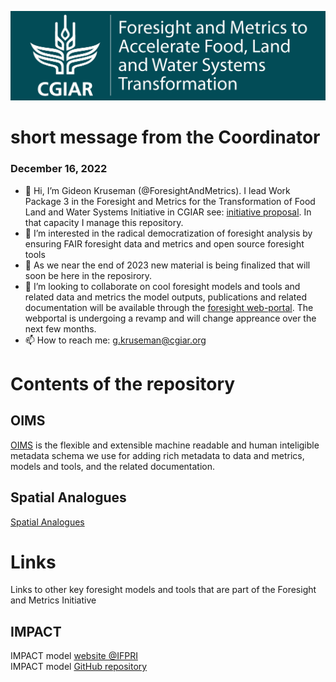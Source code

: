 ![Foresight and Metrics](https://github.com/ForesightAndMetrics/ForesightAndMetrics/blob/main/CGIAR%20Initiative%20-%20Foresight%20and%20Metrics-03.jpg)
# short message from the Coordinator
###  December 16, 2022
- 👋 Hi, I’m Gideon Kruseman (@ForesightAndMetrics). I lead Work Package 3 in the Foresight and Metrics for the Transformation of Food Land and Water Systems Initiative in CGIAR see: [initiative proposal](https://www.cgiar.org/initiative/24-foresight-and-metrics-to-accelerate-inclusive-and-sustainable-agrifood-system-transformation/). In that capacity I manage this repository.
- 👀 I’m interested in the radical democratization of foresight analysis by ensuring FAIR foresight data and metrics and open source foresight tools
- 🌱 As we near the end of 2023 new material is being finalized that will soon be here in the reposirory.
- 💞️ I’m looking to collaborate on cool foresight models and tools and related data and metrics the model outputs, publications and related documentation will be available through the [foresight web-portal](https://foresight.cgiar.org/). The webportal is undergoing a revamp and will change appreance over the next few months.
- 📫 How to reach me: g.kruseman@cgiar.org

# Contents of the repository
## OIMS
[OIMS](https://github.com/ForesightInitiative/OIMS) is the flexible and extensible machine readable and human inteligible metadata schema we use for adding rich metadata to data and metrics, models and tools, and the related documentation. 

<!---
## ADAM
The purpose of [ADAM](https://github.com/ForesightAndMetrics/ADAM) is to bring together tools and models that use a variety of data from many sources to support policy and investment decision making. 
--->
## Spatial Analogues
[Spatial Analogues](https://github.com/ForesightInitiative/SpatialAnalogues)
# Links
Links to other key foresight models and tools that are part of the Foresight and Metrics Initiative 

## IMPACT
IMPACT model [website @IFPRI](https://www.ifpri.org/project/ifpri-impact-model) \
IMPACT model [GitHub repository](https://github.com/IFPRI/IMPACT)


<!---
ForesightAndMetrics/ForesightAndMetrics is a ✨ special ✨ repository because its `README.md` (this file) appears on your GitHub profile.
You can click the Preview link to take a look at your changes.
--->
